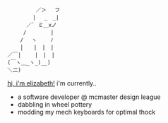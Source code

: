 
             ／＞　 フ
            | 　_　_| 
          ／` ミ＿xノ 
         /　　　　 |
        /　 ヽ　　 ﾉ
        │　　|　|　|
    ／￣|　　 |　|　|
    (￣ヽ＿_ヽ_)__)
    ＼二)


[hi, i'm elizabeth!](https://www.linkedin.com/in/elizabeth-cay/) i'm currently..
- a software developer @ mcmaster design league
- dabbling in wheel pottery
- modding my mech keyboards for optimal thock
